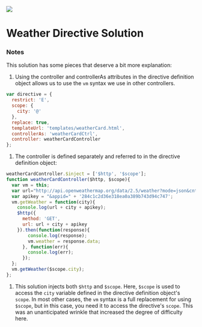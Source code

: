 <!--
Creator: Cory Fauver
Market: SF
-->

![](https://ga-dash.s3.amazonaws.com/production/assets/logo-9f88ae6c9c3871690e33280fcf557f33.png)

# Weather Directive Solution

### Notes

This solution has some pieces that deserve a bit more explanation:

1. Using the controller and controllerAs attributes in the directive definition object allows us to use the `vm` syntax we use in other controllers.

  ```javascript
  var directive = {
    restrict: 'E',
    scope: {
      city: '@'
    },
    replace: true,
    templateUrl: 'templates/weatherCard.html',
    controllerAs: 'weatherCardCtrl',
    controller: weatherCardController
  };
  ```

1. The controller is defined separately and referred to in the directive definition object:

  ```javascript
  weatherCardController.$inject = ['$http', '$scope'];
  function weatherCardController($http, $scope){
    var vm = this;
    var url="http://api.openweathermap.org/data/2.5/weather?mode=json&cnt=7&units=imperial&q=";
    var apikey = "&appid=" + '284c1c2d36e318ea0a389b743d94c747';
    vm.getWeather = function(city){
      console.log(url + city + apikey);
      $http({
        method: 'GET',
        url: url + city + apikey
      }).then(function(response){
          console.log(response);
          vm.weather = response.data;
        }, function(err){
          console.log(err);
        });
    };
    vm.getWeather($scope.city);
  };
  ```

1. This solution injects both `$http` and `$scope`. Here, `$scope` is used to access the `city` variable defined in the directive definition object's `scope`. In most other cases, the `vm` syntax is a full replacement for using `$scope`, but in this case, you need it to access the directive's `scope`. This was an unanticipated wrinkle that increased the degree of difficulty here.
